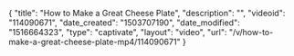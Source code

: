 {
    "title": "How to Make a Great Cheese Plate",
    "description": "",
    "videoid": "114090671",
    "date_created": "1503707190",
    "date_modified": "1516664323",
    "type": "captivate",
    "layout": "video",
    "url": "\/v\/how-to-make-a-great-cheese-plate-mp4\/114090671"
}